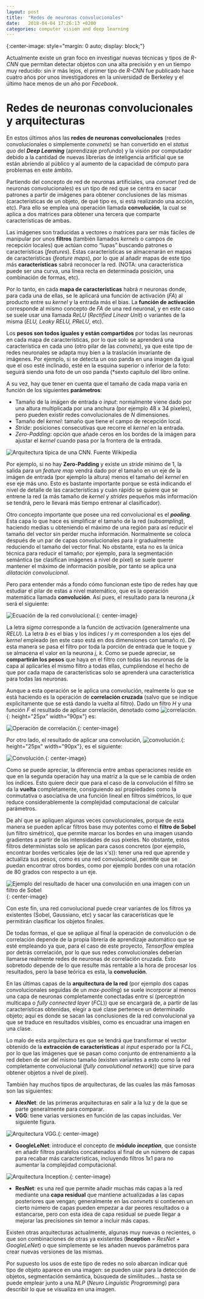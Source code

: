 ```yaml
---
layout: post
title:  "Redes de neuronas convolucionales"
date:   2018-04-04 17:26:13 +0200
categories: computer vision and deep learning
---
```

{:center-image: style="margin: 0 auto; display: block;"}

Actualmente existe un gran foco en investigar nuevas técnicas y tipos de *R-CNN* que permitan detectar objetos con una alta precisión y en un tiempo muy reducido: sin ir más lejos, el primer tipo de *R-CNN* fue publicado hace cuatro años por unos investigadores en la universidad de Berkeley y el último hace menos de un año por *Facebook*.

**Redes de neuronas convolucionales y arquitecturas**
==================

En estos últimos años las **redes de neuronas convolucionales** (redes convolucionales o simplemente *convnets*) se han convertido en el *status quo* del ***Deep Learning*** (aprendizaje profundo) y la visión por computador debido a la cantidad de nuevas librerías de inteligencia artificial que se están abriendo al público y al aumento de la capacidad de cómputo para problemas en este ámbito.

Partiendo del concepto de red de neuronas artificiales, una *convnet* (red de neuronas convolucionales) es un tipo de red que se centra en sacar patrones a partir de imágenes para obtener conclusiones de las mismas (características de un objeto, de qué tipo es, si está realizando una acción, etc). Para ello se emplea una operación llamada **convolución**, la cual se aplica a dos matrices para obtener una tercera que comparte características de ambas.

Las imágenes son traducidas a vectores o matrices para ser más fáciles de manipular por unos **filtros** (también llamados *kernels* o campos de recepción locales) que actúan como “lupas” buscando patrones o características (*features*). Estas características se almacenarán en mapas de características (*feature maps*), por lo que al añadir mapas de este tipo más **características** sabrá reconocer la red. (NOTA: una característica puede ser una curva, una línea recta en determinada posición, una combinación de formas, etc).

Por lo tanto, en cada **mapa de características** habrá *n* neuronas donde, para cada una de ellas, se le aplicará una función de activación (*FA*) al producto entre su *kernel* y la entrada más el bias. La **función de activación** corresponde al mismo concepto de *FA* de una red neuronal, y en este caso se suele usar una llamada *ReLU* (*Rectified Linear Unit*) o variantes de la misma (*ELU, Leaky RELU, PReLU*, etc).

Los **pesos son todos iguales y están compartidos** por todas las neuronas en cada mapa de características, por lo que solo se aprenderá una característica en cada uno (otro pilar de las *convnets*), ya que este tipo de redes neuronales se adapta muy bien a la traslación invariante de imágenes.
Por ejemplo, si se detecta un oso panda en una imagen da igual que el oso esté inclinado, esté en la esquina superior o inferior de la foto: seguirá siendo una foto de un oso panda (*sexto capítulo del libro online.

A su vez, hay que tener en cuenta que el tamaño de cada mapa varía en función de los siguientes **parámetros**:

* Tamaño de la imágen de entrada o *input*: normalmente viene dado por una altura multiplicada por una anchura (por ejemplo 48 x 34 píxeles), pero pueden existir redes convolucionales de *N* dimensiones.
* Tamaño del *kernel*: tamaño que tiene el campo de recepción local.
* *Stride*: posiciones consecutivas que recorre el *kernel* en la entrada.
* *Zero-Padding*: opción que añade ceros en los bordes de la imágen para ajustar el *kernel* cuando pasa por la frontera de la entrada.


![Arquitectura típica de una *CNN*. Fuente Wikipedia](/figures/convolution.png "Arquitectura típica de una CNN. Fuente Wikipedia")


Por ejemplo, si no hay **Zero-Padding** y existe un *stride* mínimo de 1, la salida para un *feature map* vendrá dado por el tamaño en un eje de la imágen de entrada (por ejemplo la altura) menos el tamaño del *kernel* en ese eje más uno. Esto es bastante importante porque se está indicando el nivel de detalle de las características y cuán rápido se quiere que se entrene la red (a más tamaño de *kernel* y *strides* pequeños más información se tendrá, pero le llevará más tiempo entrenar al clasificador).

Otro concepto importante que posee una red convolucional es el ***pooling***. Esta capa lo que hace es simplificar el tamaño de la red (*subsampling*), haciendo medias u obteniendo el máximo de una región para así reducir el tamaño del vector sin perder mucha información. Normalmente se coloca después de un par de capas convolucionales para ir gradualmente reduciendo el tamaño del vector final.
No obstante, esta no es la única técnica para reducir el tamaño;  por ejemplo, para la segmentación semántica (se clasifican imágenes a nivel de píxel) se suele querer mantener el máximo de información posible, por tanto se aplica una *dilatación convolucional*.

Pero para entender más a fondo cómo funcionan este tipo de redes hay que estudiar el pilar de estas a nivel matemático, que es la operación matemática llamada **convolución**. Así pues, el resultado para la neurona *j,k* será el siguiente: 

![Ecuación de la red convolucional.](/figures/for1.png "Ecuación de la red convolucional."){: center-image}

La letra *sigma* corresponde a la función de activación (generalmente una *RELU*). La letra *b* es el bias y los índices *l* y *m* corresponden a los ejes del *kernel* empleado (en este caso está en dos dimensiones con tamaño *n*). De esta manera se pasa el filtro por toda la porción de entrada que le toque y se almacena el valor en la neurona *j, k*. Como se puede apreciar, se **compartirán los pesos** que haya en el filtro con todas las neuronas de la capa al aplicarles el mismo filtro a todas ellas, cumplíendose el hecho de que por cada mapa de características solo se aprenderá una característica para todas las neuronas.

Aunque a esta operación se le aplica una convolución, realmente lo que se está haciendo es la operación de **correlación cruzada** (salvo que se indique explicitamente que se está dando la vuelta al filtro).
Dado un filtro *H* y una función *F* el resultado de aplicar correlación, denotado como ![correlación.](/figures/expr1.png "correlación."){: height="25px" width="90px"} es:

![Operación de correlación.](/figures/for2.png "Operación de correlación."){: center-image}

Por otro lado, el resultado de aplicar una convolución, ![convolución.](/figures/expr2.png "convolución."){: height="25px" width="90px"}, es el siguiente:

![Convolución.](/figures/for3.png "Convolución."){: center-image}

Como se puede apreciar, la diferencia entre ambas operaciones reside en que en la segunda operación hay una matriz a la que se le cambia de orden los índices. Esto quiere decir que para el caso de la convolución el filtro se da la **vuelta** completamente, consiguiendo así propiedades como la conmutativa o asociativa de una función lineal en filtros simétricos, lo que reduce considerablemente la complejidad computacional de calcular parámetros. 

De ahí que se apliquen algunas veces convolucionales, porque de esta manera se pueden aplicar filtros base muy potentes como el **filtro de Sobel** (un filtro simétrico), que permite marcar los bordes en una imagen usando gradientes a partir de las intensidades de sus píxeles. No obstante, estos filtros deterministas solo se aplican para casos concretos (por ejemplo, encontrar bordes verticales (eje de las x's)): tener una red que aprende y actualiza sus pesos, como es una red convolucional, permite que se puedan encontrar otros bordes, como por ejemplo bordes con una rotación de 80 grados con respecto a un eje. 

![Ejemplo del resultado de hacer una convolución en una imagen con un filtro de Sobel](/figures/sobel_filter.PNG "Ejemplo del resultado de hacer una convolución en una imagen con un filtro de Sobel"){: center-image}

Con este fin, una red convolucional puede crear variantes de los filtros ya existentes (Sobel, Gaussiano, etc) y sacar las caracerísticas que le permitirán clasificar los objetos finales.

De todas formas, el que se aplique al final la operación de convolución o de correlación depende de la propia librería de aprendizaje automático que se esté empleando ya que, para el caso de este proyecto, *Tensorflow* emplea por detrás correlación, por lo que sus redes convolucionales deberían llamarse realmente redes de neuronas de correlación cruzada. Esto sobretodo depende de lo que resulte más rentable a la hora de procesar los resultados, pero la base teórica es esta, la **convolución**.


En las últimas capas de la **arquitectura de la red** (por ejemplo dos capas convolucionales seguidas de un *max-pooling*) se suele incorporar al menos una capa de neuronas completamente conectadas entre sí (perceptrón multicapa o  *fully connected layer* (*FCL*)) que se encargará de, a partir de las características obtenidas, elegir a qué clase pertenece un determinado objeto; aquí es donde se sacan las conclusiones de la red convolucional ya que se traduce en resultados visibles, como es encuadrar una imagen en una clase. 

Lo malo de esta arquitectura es que se tendrá que transformar el vector obtenido de la **extracción de características** al *input* esperado por la *FCL*, por lo que las imágenes que se pasan como conjunto de entrenamiento a la red deben de ser del mismo tamaño (existen variantes a esto como la red completamente convolucional (*fully convolutional network*)) que sirve para obtener objetos a nivel de pixel).

También hay muchos tipos de arquitecturas, de las cuales las más famosas son las siguientes:


* **AlexNet**: de las primeras arquitecturas en salir a la luz y de la que se parte generalmente para comparar.
* **VGG**: tiene varias versiones en función de las capas incluidas. Ver siguiente figura.

![Arquitectura VGG.](/figures/vgg16.png "Arquitectura VGG."){: center-image}

* **GoogleLeNet**: introduce el concepto de **módulo *inception***, que consiste en añadir filtros paralelos concatenados al final de un número de capas para recabar más características, incluyendo filtros 1x1 para no aumentar la complejidad computacional.

![Arquitectura Inception.](/figures/inception_implement.png "Arquitectura Inception."){: center-image}

* **ResNet**: es una red que permite añadir muchas más capas a la red mediante una **capa residual** que mantiene actualizadas a las capas posteriores que vengan; generalmente en las *convnets* si contienen un cierto número de capas pueden empezar a dar peores resultados o a estancarse, pero con esta idea de capa residual se puede llegar a mejorar las precisiones sin temor a incluir más capas.


Existen otras arquitecturas actualmente, algunas muy nuevas o recientes, o que son combinaciones de otras ya existentes (**Inception** = *ResNet + GoogleLeNet*) o que simplemente se les añaden nuevos parámetros para crear nuevas versiones de las mismas.

Por supuesto los usos de este tipo de redes no solo abarcan indicar qué tipo de objeto aparece en una imagen: se pueden usar para la detección de objetos, segmentación semántica, búsqueda de similitudes… hasta se puede emplear junto a una *NLP* (*Neuro Linguistic Programming*) para describir lo que se visualiza en una imagen.

[jekyll-docs]: https://jekyllrb.com/docs/home
[jekyll-gh]:   https://github.com/jekyll/jekyll
[jekyll-talk]: https://talk.jekyllrb.com/
